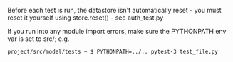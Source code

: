 Before each test is run, the datastore isn't automatically reset - you must reset it
yourself using store.reset() - see auth_test.py

If you run into any module import errors, make sure the PYTHONPATH env var is set to src/; e.g.
```sh
project/src/model/tests ~ $ PYTHONPATH=../.. pytest-3 test_file.py
```